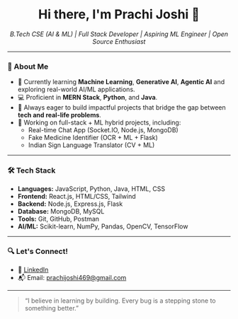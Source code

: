 <h1 align="center">Hi there, I'm Prachi Joshi 👋</h1>
<p align="center">
  <em>B.Tech CSE (AI & ML) | Full Stack Developer | Aspiring ML Engineer | Open Source Enthusiast</em>
</p>

---

### 🚀 About Me

- 🧠 Currently learning **Machine Learning**, **Generative AI**, **Agentic AI** and exploring real-world AI/ML applications.
- 💻 Proficient in **MERN Stack**, **Python**, and **Java**.
- 💬 Always eager to build impactful projects that bridge the gap between **tech and real-life problems**.
- 🌱 Working on full-stack + ML hybrid projects, including:
  - Real-time Chat App (Socket.IO, Node.js, MongoDB)
  - Fake Medicine Identifier (OCR + ML + Flask)
  - Indian Sign Language Translator (CV + ML)

---

### 🛠️ Tech Stack

- **Languages:** JavaScript, Python, Java, HTML, CSS
- **Frontend:** React.js, HTML/CSS, Tailwind
- **Backend:** Node.js, Express.js, Flask
- **Database:** MongoDB, MySQL
- **Tools:** Git, GitHub, Postman
- **AI/ML:** Scikit-learn, NumPy, Pandas, OpenCV, TensorFlow

---

### 🔍 Let's Connect!

- 🔗 [LinkedIn](https://www.linkedin.com/in/prachi-joshi-4596z)
- 📬 Email: prachijoshi469@gmail.com

---

> “I believe in learning by building. Every bug is a stepping stone to something better.”


